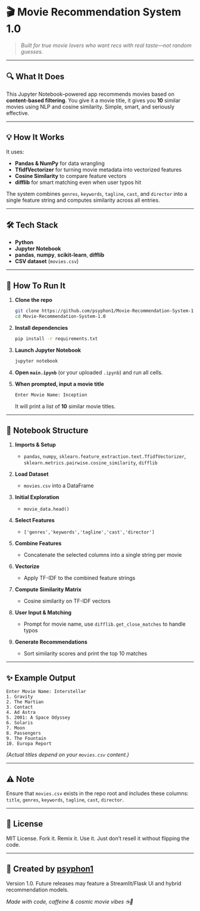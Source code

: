 
# 🎬 Movie Recommendation System 1.0

> *Built for true movie lovers who want recs with real taste—not random guesses.*

---

## 🔍 What It Does

This Jupyter Notebook–powered app recommends movies based on **content-based filtering**. You give it a movie title, it gives you **10** similar movies using NLP and cosine similarity. Simple, smart, and seriously effective.

---

## 💡 How It Works

It uses:

- **Pandas & NumPy** for data wrangling  
- **TfidfVectorizer** for turning movie metadata into vectorized features  
- **Cosine Similarity** to compare feature vectors  
- **difflib** for smart matching even when user typos hit  

The system combines `genres`, `keywords`, `tagline`, `cast`, and `director` into a single feature string and computes similarity across all entries.

---

## 🛠️ Tech Stack

- **Python**  
- **Jupyter Notebook**  
- **pandas**, **numpy**, **scikit-learn**, **difflib**  
- **CSV dataset** (`movies.csv`)

---

## 🚀 How To Run It

1. **Clone the repo**  
   ```bash
   git clone https://github.com/psyphon1/Movie-Recommendation-System-1.0.git
   cd Movie-Recommendation-System-1.0
   ```

2. **Install dependencies**

   ```bash
   pip install -r requirements.txt
   ```
3. **Launch Jupyter Notebook**

   ```bash
   jupyter notebook
   ```
4. **Open `main.ipynb`** (or your uploaded `.ipynb`) and run all cells.
5. **When prompted, input a movie title**

   ```bash
   Enter Movie Name: Inception
   ```

   It will print a list of **10** similar movie titles.

---

## 📑 Notebook Structure

1. **Imports & Setup**

   * `pandas`, `numpy`, `sklearn.feature_extraction.text.TfidfVectorizer`, `sklearn.metrics.pairwise.cosine_similarity`, `difflib`
2. **Load Dataset**

   * `movies.csv` into a DataFrame
3. **Initial Exploration**

   * `movie_data.head()`
4. **Select Features**

   * `['genres','keywords','tagline','cast','director']`
5. **Combine Features**

   * Concatenate the selected columns into a single string per movie
6. **Vectorize**

   * Apply TF-IDF to the combined feature strings
7. **Compute Similarity Matrix**

   * Cosine similarity on TF-IDF vectors
8. **User Input & Matching**

   * Prompt for movie name, use `difflib.get_close_matches` to handle typos
9. **Generate Recommendations**

   * Sort similarity scores and print the top 10 matches

---

## ✨ Example Output

```
Enter Movie Name: Interstellar
1. Gravity  
2. The Martian  
3. Contact  
4. Ad Astra  
5. 2001: A Space Odyssey  
6. Solaris  
7. Moon  
8. Passengers  
9. The Fountain  
10. Europa Report
```

*(Actual titles depend on your `movies.csv` content.)*

---

## ⚠️ Note

Ensure that `movies.csv` exists in the repo root and includes these columns:
`title`, `genres`, `keywords`, `tagline`, `cast`, `director`.

---

## 📄 License

MIT License. Fork it. Remix it. Use it. Just don’t resell it without flipping the code.

---

## 🙌 Created by [psyphon1](https://github.com/psyphon1)

Version 1.0. Future releases may feature a Streamlit/Flask UI and hybrid recommendation models.

*Made with code, caffeine & cosmic movie vibes ☕🚀*

```
